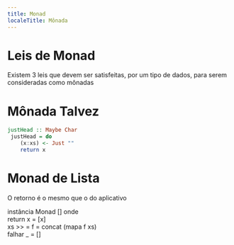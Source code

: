 ```yaml
---
title: Monad
localeTitle: Mônada
---
```

# Leis de Monad

Existem 3 leis que devem ser satisfeitas, por um tipo de dados, para serem consideradas como mônadas

# Mônada Talvez

```haskell
justHead :: Maybe Char 
 justHead = do 
    (x:xs) <- Just "" 
    return x 
```

# Monad de Lista

O retorno é o mesmo que o do aplicativo

instância Monad \[\] onde  
return x = \[x\]  
xs >> = f = concat (mapa f xs)  
falhar \_ = \[\]
